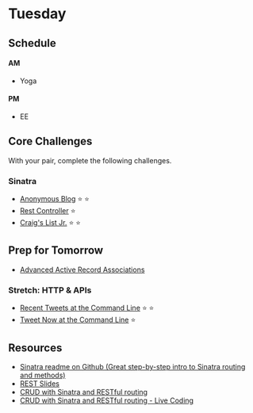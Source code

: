 # Tuesday

## Schedule

#### AM
- Yoga

#### PM
- EE

## Core Challenges
With your pair, complete the following challenges.

### Sinatra
- [Anonymous Blog](../../../../blog-1-anonymous-blog-challenge) :star:
:star:
- [Rest Controller](../../../../rest-controller-challenge) :star:
- [Craig's List Jr.](../../../../craigslist-jr-challenge) :star:
:star:

## Prep for Tomorrow

* [Advanced Active Record Associations](http://www.theodinproject.com/ruby-on-rails/active-record-associations)

### Stretch: HTTP & APIs
- [Recent Tweets at the Command
Line](../../../../recent-tweets-command-line-challenge) :star:
:star:
- [Tweet Now at the Command
Line](../../../../tweet-now-command-line-challenge) :star:

## Resources

* [Sinatra readme on Github (Great step-by-step intro to Sinatra routing and methods)](https://github.com/sinatra/sinatra)
* [REST Slides](../resources/rest.pdf?raw=true)
* [CRUD with Sinatra and RESTful routing](https://talks.devbootcamp.com/crud-with-sinatra-and-restful-routing)
* [CRUD with Sinatra and RESTful routing - Live Coding](https://talks.devbootcamp.com/crud-with-sinatra-and-restful-routing-live-coding)
